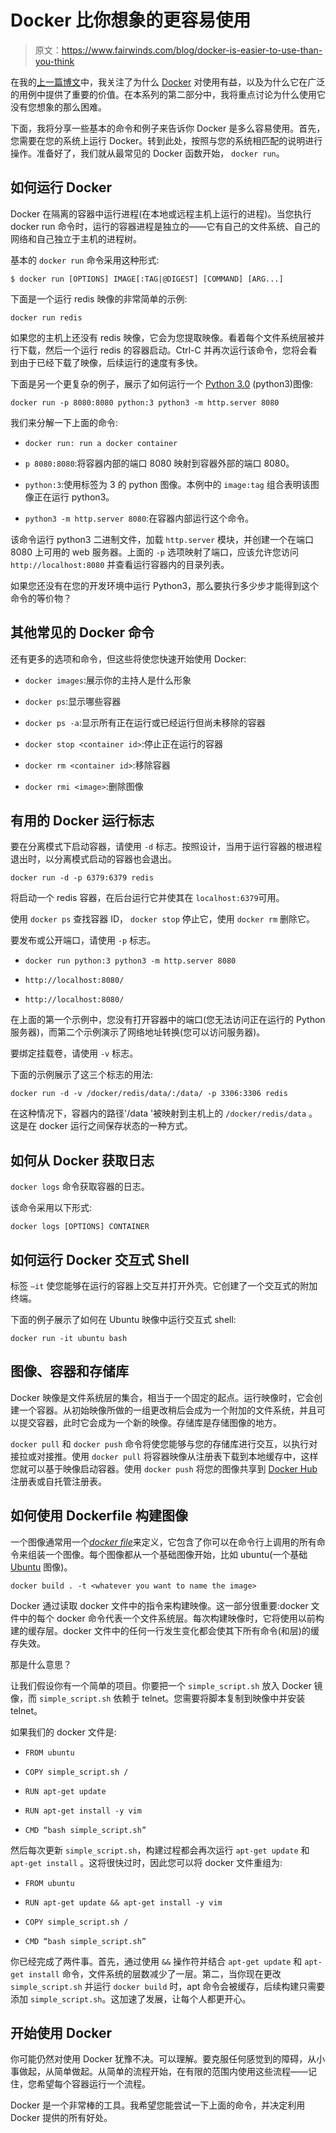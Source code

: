 # Docker 比你想象的更容易使用

> 原文：<https://www.fairwinds.com/blog/docker-is-easier-to-use-than-you-think>

 在我的[上一篇博文](http://blog.reactiveops.com/docker-is-a-valuable-devops-tool-one-thats-worth-using)中，我关注了为什么 [Docker](https://www.docker.com/) 对使用有益，以及为什么它在广泛的用例中提供了重要的价值。在本系列的第二部分中，我将重点讨论为什么使用它没有您想象的那么困难。

下面，我将分享一些基本的命令和例子来告诉你 Docker 是多么容易使用。首先，您需要在您的系统上运行 Docker。转到此处，按照与您的系统相匹配的说明进行操作。准备好了，我们就从最常见的 Docker 函数开始，  `docker run`。

## 如何运行 Docker

Docker 在隔离的容器中运行进程(在本地或远程主机上运行的进程)。当您执行 docker run 命令时，运行的容器进程是独立的——它有自己的文件系统、自己的网络和自己独立于主机的进程树。

基本的  `docker run` 命令采用这种形式:

`$ docker run [OPTIONS] IMAGE[:TAG|@DIGEST] [COMMAND] [ARG...]`

下面是一个运行 redis 映像的非常简单的示例:

`docker run redis`

如果您的主机上还没有 redis 映像，它会为您提取映像。看着每个文件系统层被并行下载，然后一个运行 redis 的容器启动。Ctrl-C 并再次运行该命令，您将会看到由于已经下载了映像，后续运行的速度有多快。

下面是另一个更复杂的例子，展示了如何运行一个 [Python 3.0](https://www.python.org/download/releases/3.0/) (python3)图像:

`docker run -p 8080:8080 python:3 python3 -m http.server 8080`

我们来分解一下上面的命令:

- `docker run: run a docker container`

- `p 8080:8080`:将容器内部的端口 8080 映射到容器外部的端口 8080。

- `python:3`:使用标签为 3 的 python 图像。本例中的  `image:tag` 组合表明该图像正在运行 python3。

- `python3 -m http.server 8080`:在容器内部运行这个命令。

该命令运行 python3 二进制文件，加载  `http.server` 模块，并创建一个在端口 8080 上可用的 web 服务器。上面的  `-p` 选项映射了端口，应该允许您访问  `http://localhost:8080` 并查看运行容器内的目录列表。

如果您还没有在您的开发环境中运行 Python3，那么要执行多少步才能得到这个命令的等价物？

## 其他常见的 Docker 命令

还有更多的选项和命令，但这些将使您快速开始使用 Docker:

- `docker images`:展示你的主持人是什么形象

- `docker ps`:显示哪些容器

- `docker ps -a`:显示所有正在运行或已经运行但尚未移除的容器

- `docker stop <container id>`:停止正在运行的容器

- `docker rm <container id>`:移除容器

- `docker rmi <image>`:删除图像

## 有用的 Docker 运行标志

要在分离模式下启动容器，请使用  `-d` 标志。按照设计，当用于运行容器的根进程退出时，以分离模式启动的容器也会退出。

`docker run -d -p 6379:6379 redis`

将启动一个 redis 容器，在后台运行它并使其在  `localhost:6379`可用。

使用  `docker ps` 查找容器 ID，  `docker stop` 停止它，使用  `docker rm` 删除它。

要发布或公开端口，请使用  `-p` 标志。

- `docker run python:3 python3 -m http.server 8080`

- `http://localhost:8080/`

- `http://localhost:8080/`

在上面的第一个示例中，您没有打开容器中的端口(您无法访问正在运行的 Python 服务器)，而第二个示例演示了网络地址转换(您可以访问服务器)。

要绑定挂载卷，请使用  `-v` 标志。

下面的示例展示了这三个标志的用法:

`docker run -d -v /docker/redis/data/:/data/ -p 3306:3306 redis`

在这种情况下，容器内的路径'/data '被映射到主机上的  `/docker/redis/data` 。这是在 docker 运行之间保存状态的一种方式。

## 如何从 Docker 获取日志

`docker logs` 命令获取容器的日志。

该命令采用以下形式:

`docker logs [OPTIONS] CONTAINER`

## 如何运行 Docker 交互式 Shell

标签  `–it` 使您能够在运行的容器上交互并打开外壳。它创建了一个交互式的附加终端。

下面的例子展示了如何在 Ubuntu 映像中运行交互式 shell:

`docker run -it ubuntu bash`

## 图像、容器和存储库

Docker 映像是文件系统层的集合，相当于一个固定的起点。运行映像时，它会创建一个容器。从初始映像所做的一组更改稍后会成为一个附加的文件系统，并且可以提交容器，此时它会成为一个新的映像。存储库是存储图像的地方。

`docker pull` 和  `docker push` 命令将使您能够与您的存储库进行交互，以执行对接拉或对接推。使用  `docker pull` 将容器映像从注册表下载到本地缓存中，这样您就可以基于映像启动容器。使用  `docker push` 将您的图像共享到 [Docker Hub](https://hub.docker.com/) 注册表或自托管注册表。

## 如何使用 Dockerfile 构建图像

一个图像通常用一个[*docker file*](https://docs.docker.com/engine/reference/builder/)来定义，它包含了你可以在命令行上调用的所有命令来组装一个图像。每个图像都从一个基础图像开始，比如 ubuntu(一个基础 [Ubuntu](https://www.ubuntu.com/) 图像)。

`docker build . -t <whatever you want to name the image>`

Docker 通过读取 docker 文件中的指令来构建映像。这一部分很重要:docker 文件中的每个 docker 命令代表一个文件系统层。每次构建映像时，它将使用以前构建的缓存层。docker 文件中的任何一行发生变化都会使其下所有命令(和层)的缓存失效。

那是什么意思？

让我们假设你有一个简单的项目。你要把一个  `simple_script.sh` 放入 Docker 镜像，而  `simple_script.sh` 依赖于 telnet。您需要将脚本复制到映像中并安装 telnet。

如果我们的 docker 文件是:

- `FROM ubuntu`

- `COPY simple_script.sh /`

- `RUN apt-get update`

- `RUN apt-get install -y vim`

- `CMD “bash simple_script.sh”`

然后每次更新  `simple_script.sh`，构建过程都会再次运行  `apt-get update` 和  `apt-get install` 。这将很快过时，因此您可以将 docker 文件重组为:

- `FROM ubuntu`

- `RUN apt-get update && apt-get install -y vim`

- `COPY simple_script.sh /`

- `CMD “bash simple_script.sh”`

你已经完成了两件事。首先，通过使用  `&&` 操作符并结合  `apt-get update` 和  `apt-get install` 命令，文件系统的层数减少了一层。第二，当你现在更改  `simple_script.sh` 并运行  `docker build` 时，apt 命令会被缓存，后续构建只需要添加  `simple_script.sh`。这加速了发展，让每个人都更开心。

## 开始使用 Docker

你可能仍然对使用 Docker 犹豫不决。可以理解。要克服任何感觉到的障碍，从小事做起，从简单做起。从简单的流程开始，在有限的范围内使用这些流程——记住，您希望每个容器运行一个流程。

Docker 是一个非常棒的工具。我希望您能尝试一下上面的命令，并决定利用 Docker 提供的所有好处。